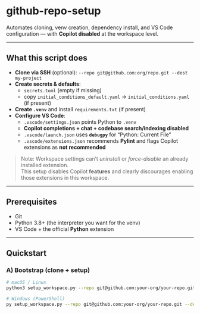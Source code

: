 # github-repo-setup

Automates cloning, venv creation, dependency install, and VS Code configuration — with **Copilot disabled** at the workspace level.

---

## What this script does

- **Clone via SSH** (optional): `--repo git@github.com:org/repo.git --dest my-project`
- **Create secrets & defaults**:
  - `secrets.toml` (empty if missing)
  - copy `initial_conditions_default.yaml` → `initial_conditions.yaml` (if present)
- **Create `.venv`** and install `requirements.txt` (if present)
- **Configure VS Code**:
  - `.vscode/settings.json` points Python to `.venv`
  - **Copilot completions + chat + codebase search/indexing disabled**
  - `.vscode/launch.json` uses **`debugpy`** for “Python: Current File”
  - `.vscode/extensions.json` recommends **Pylint** and flags Copilot extensions as **not recommended**

> Note: Workspace settings can’t *uninstall* or *force-disable* an already installed extension.  
> This setup disables Copilot **features** and clearly discourages enabling those extensions in this workspace.

---

## Prerequisites

- Git
- Python 3.8+ (the interpreter you want for the venv)
- VS Code + the official **Python** extension

---

## Quickstart

### A) Bootstrap (clone + setup)

```bash
# macOS / Linux
python3 setup_workspace.py --repo git@github.com:your-org/your-repo.git --dest my-project

# Windows (PowerShell)
py setup_workspace.py --repo git@github.com:your-org/your-repo.git --dest my-project
